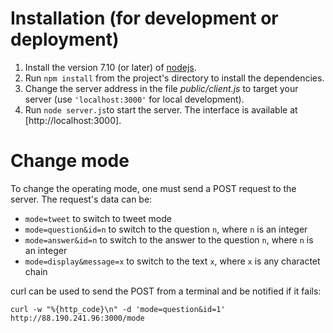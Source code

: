 # Installation (for development or deployment)

1. Install the version 7.10 (or later) of [nodejs](https://nodejs.org/).
2. Run `npm install` from the project's directory to install the dependencies.
3. Change the server address in the file *public/client.js* to target your server (use `'localhost:3000'` for local development).
4. Run `node server.js`to start the server. The interface is available at [http://localhost:3000].

# Change mode

To change the operating mode, one must send a POST request to the server. The request's data can be:

- `mode=tweet` to switch to tweet mode
- `mode=question&id=n` to switch to the question `n`, where `n` is an integer
- `mode=answer&id=n` to switch to the answer to the question `n`, where `n` is an integer
- `mode=display&message=x` to switch to the text `x`, where `x` is any charactet chain

curl can be used to send the POST from a terminal and be notified if it fails:

`curl -w "%{http_code}\n" -d 'mode=question&id=1' http://88.190.241.96:3000/mode`
